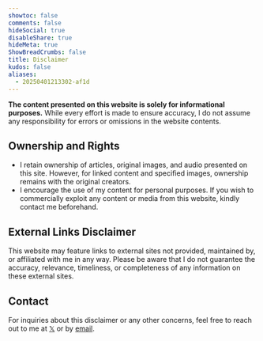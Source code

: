 ```yaml
---
showtoc: false
comments: false
hideSocial: true
disableShare: true
hideMeta: true
ShowBreadCrumbs: false
title: Disclaimer
kudos: false
aliases:
  - 20250401213302-af1d
---
```

**The content presented on this website is solely for informational purposes.** While every effort is made to ensure accuracy, I do not assume any responsibility for errors or omissions in the website contents.

## Ownership and Rights

- I retain ownership of articles, original images, and audio presented on this site. However, for linked content and specified images, ownership remains with the original creators.
- I encourage the use of my content for personal purposes. If you wish to commercially exploit any content or media from this website, kindly contact me beforehand.

## External Links Disclaimer

This website may feature links to external sites not provided, maintained by, or affiliated with me in any way. Please be aware that I do not guarantee the accuracy, relevance, timeliness, or completeness of any information on these external sites.

## Contact

For inquiries about this disclaimer or any other concerns, feel free to reach out to me at [𝕏](https://twitter.com/kchousos) or by [email](mailto:kon.chousos@gmail.com).